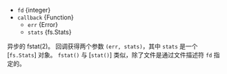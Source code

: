 <!-- YAML
added: v0.1.95
changes:
  - version: v7.0.0
    pr-url: https://github.com/nodejs/node/pull/7897
    description: The `callback` parameter is no longer optional. Not passing
                 it will emit a deprecation warning.
-->

* `fd` {integer}
* `callback` {Function}
  * `err` {Error}
  * `stats` {fs.Stats}

异步的 fstat(2)。
回调获得两个参数 `(err, stats)`，其中 `stats` 是一个 [`fs.Stats`] 对象。
`fstat()` 与 [`stat()`] 类似，除了文件是通过文件描述符 `fd` 指定的。

